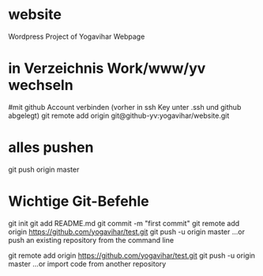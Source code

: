 # website
Wordpress Project of Yogavihar Webpage

# in Verzeichnis Work/www/yv wechseln

#mit github Account verbinden (vorher in ssh Key unter .ssh und github abgelegt)
git remote add origin git@github-yv:yogavihar/website.git

# alles pushen
git push origin master


# Wichtige Git-Befehle
git init
git add README.md
git commit -m "first commit"
git remote add origin https://github.com/yogavihar/test.git
git push -u origin master
…or push an existing repository from the command line


git remote add origin https://github.com/yogavihar/test.git
git push -u origin master
…or import code from another repository

